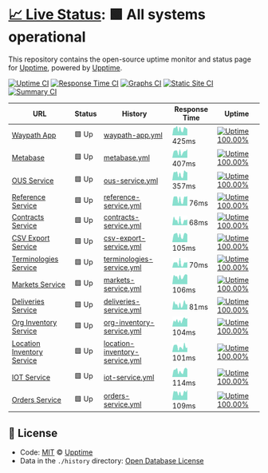 # [📈 Live Status](https://demo.upptime.js.org): <!--live status--> **🟩 All systems operational**

This repository contains the open-source uptime monitor and status page for [Upptime](https://upptime.js.org), powered by [Upptime](https://github.com/upptime/upptime).

[![Uptime CI](https://github.com/koj-co/upptime/workflows/Uptime%20CI/badge.svg)](https://github.com/koj-co/upptime/actions?query=workflow%3A%22Uptime+CI%22)
[![Response Time CI](https://github.com/koj-co/upptime/workflows/Response%20Time%20CI/badge.svg)](https://github.com/koj-co/upptime/actions?query=workflow%3A%22Response+Time+CI%22)
[![Graphs CI](https://github.com/koj-co/upptime/workflows/Graphs%20CI/badge.svg)](https://github.com/koj-co/upptime/actions?query=workflow%3A%22Graphs+CI%22)
[![Static Site CI](https://github.com/koj-co/upptime/workflows/Static%20Site%20CI/badge.svg)](https://github.com/koj-co/upptime/actions?query=workflow%3A%22Static+Site+CI%22)
[![Summary CI](https://github.com/koj-co/upptime/workflows/Summary%20CI/badge.svg)](https://github.com/koj-co/upptime/actions?query=workflow%3A%22Summary+CI%22)

<!--start: status pages-->
<!-- This summary is generated by Upptime (https://github.com/upptime/upptime) -->
<!-- Do not edit this manually, your changes will be overwritten -->

| URL                                                                                     | Status | History                                                                                                                               | Response Time                                                                                   | Uptime                                                                                                                                                                                                                                                  |
| --------------------------------------------------------------------------------------- | ------ | ------------------------------------------------------------------------------------------------------------------------------------- | ----------------------------------------------------------------------------------------------- | ------------------------------------------------------------------------------------------------------------------------------------------------------------------------------------------------------------------------------------------------------- |
| [Waypath App](https://app.waypath.io)                                                   | 🟩 Up  | [waypath-app.yml](https://github.com/fullprofile/status_monitor/commits/master/history/waypath-app.yml)                               | <img alt="Response time graph" src="./graphs/waypath-app.png" height="20"> 425ms                | [![Uptime 100.00%](https://img.shields.io/endpoint?url=https%3A%2F%2Fraw.githubusercontent.com%2Ffullprofile%2Fstatus_monitor%2Fmaster%2Fapi%2Fwaypath-app%2Fuptime.json)](https://status.waypath.io/history/waypath-app)                               |
| [Metabase](https://metabase.waypath.io/)                                                | 🟩 Up  | [metabase.yml](https://github.com/fullprofile/status_monitor/commits/master/history/metabase.yml)                                     | <img alt="Response time graph" src="./graphs/metabase.png" height="20"> 407ms                   | [![Uptime 100.00%](https://img.shields.io/endpoint?url=https%3A%2F%2Fraw.githubusercontent.com%2Ffullprofile%2Fstatus_monitor%2Fmaster%2Fapi%2Fmetabase%2Fuptime.json)](https://status.waypath.io/history/metabase)                                     |
| [OUS Service](https://api.waypath.io/ous/health-monitor)                                | 🟩 Up  | [ous-service.yml](https://github.com/fullprofile/status_monitor/commits/master/history/ous-service.yml)                               | <img alt="Response time graph" src="./graphs/ous-service.png" height="20"> 357ms                | [![Uptime 100.00%](https://img.shields.io/endpoint?url=https%3A%2F%2Fraw.githubusercontent.com%2Ffullprofile%2Fstatus_monitor%2Fmaster%2Fapi%2Fous-service%2Fuptime.json)](https://status.waypath.io/history/ous-service)                               |
| [Reference Service](https://api.waypath.io/reference/health-monitor)                    | 🟩 Up  | [reference-service.yml](https://github.com/fullprofile/status_monitor/commits/master/history/reference-service.yml)                   | <img alt="Response time graph" src="./graphs/reference-service.png" height="20"> 76ms           | [![Uptime 100.00%](https://img.shields.io/endpoint?url=https%3A%2F%2Fraw.githubusercontent.com%2Ffullprofile%2Fstatus_monitor%2Fmaster%2Fapi%2Freference-service%2Fuptime.json)](https://status.waypath.io/history/reference-service)                   |
| [Contracts Service](https://api.waypath.io/contracts/health-monitor)                    | 🟩 Up  | [contracts-service.yml](https://github.com/fullprofile/status_monitor/commits/master/history/contracts-service.yml)                   | <img alt="Response time graph" src="./graphs/contracts-service.png" height="20"> 68ms           | [![Uptime 100.00%](https://img.shields.io/endpoint?url=https%3A%2F%2Fraw.githubusercontent.com%2Ffullprofile%2Fstatus_monitor%2Fmaster%2Fapi%2Fcontracts-service%2Fuptime.json)](https://status.waypath.io/history/contracts-service)                   |
| [CSV Export Service](https://api.waypath.io/csv/health-monitor)                         | 🟩 Up  | [csv-export-service.yml](https://github.com/fullprofile/status_monitor/commits/master/history/csv-export-service.yml)                 | <img alt="Response time graph" src="./graphs/csv-export-service.png" height="20"> 105ms         | [![Uptime 100.00%](https://img.shields.io/endpoint?url=https%3A%2F%2Fraw.githubusercontent.com%2Ffullprofile%2Fstatus_monitor%2Fmaster%2Fapi%2Fcsv-export-service%2Fuptime.json)](https://status.waypath.io/history/csv-export-service)                 |
| [Terminologies Service](https://api.waypath.io/terminologies/health-monitor)            | 🟩 Up  | [terminologies-service.yml](https://github.com/fullprofile/status_monitor/commits/master/history/terminologies-service.yml)           | <img alt="Response time graph" src="./graphs/terminologies-service.png" height="20"> 70ms       | [![Uptime 100.00%](https://img.shields.io/endpoint?url=https%3A%2F%2Fraw.githubusercontent.com%2Ffullprofile%2Fstatus_monitor%2Fmaster%2Fapi%2Fterminologies-service%2Fuptime.json)](https://status.waypath.io/history/terminologies-service)           |
| [Markets Service](https://api.waypath.io/markets/health-monitor)                        | 🟩 Up  | [markets-service.yml](https://github.com/fullprofile/status_monitor/commits/master/history/markets-service.yml)                       | <img alt="Response time graph" src="./graphs/markets-service.png" height="20"> 106ms            | [![Uptime 100.00%](https://img.shields.io/endpoint?url=https%3A%2F%2Fraw.githubusercontent.com%2Ffullprofile%2Fstatus_monitor%2Fmaster%2Fapi%2Fmarkets-service%2Fuptime.json)](https://status.waypath.io/history/markets-service)                       |
| [Deliveries Service](https://api.waypath.io/deliveries/v1/health-monitor)               | 🟩 Up  | [deliveries-service.yml](https://github.com/fullprofile/status_monitor/commits/master/history/deliveries-service.yml)                 | <img alt="Response time graph" src="./graphs/deliveries-service.png" height="20"> 81ms          | [![Uptime 100.00%](https://img.shields.io/endpoint?url=https%3A%2F%2Fraw.githubusercontent.com%2Ffullprofile%2Fstatus_monitor%2Fmaster%2Fapi%2Fdeliveries-service%2Fuptime.json)](https://status.waypath.io/history/deliveries-service)                 |
| [Org Inventory Service](https://api.waypath.io/orginventories/health-monitor)           | 🟩 Up  | [org-inventory-service.yml](https://github.com/fullprofile/status_monitor/commits/master/history/org-inventory-service.yml)           | <img alt="Response time graph" src="./graphs/org-inventory-service.png" height="20"> 104ms      | [![Uptime 100.00%](https://img.shields.io/endpoint?url=https%3A%2F%2Fraw.githubusercontent.com%2Ffullprofile%2Fstatus_monitor%2Fmaster%2Fapi%2Forg-inventory-service%2Fuptime.json)](https://status.waypath.io/history/org-inventory-service)           |
| [Location Inventory Service](https://api.waypath.io/locationinventories/health-monitor) | 🟩 Up  | [location-inventory-service.yml](https://github.com/fullprofile/status_monitor/commits/master/history/location-inventory-service.yml) | <img alt="Response time graph" src="./graphs/location-inventory-service.png" height="20"> 101ms | [![Uptime 100.00%](https://img.shields.io/endpoint?url=https%3A%2F%2Fraw.githubusercontent.com%2Ffullprofile%2Fstatus_monitor%2Fmaster%2Fapi%2Flocation-inventory-service%2Fuptime.json)](https://status.waypath.io/history/location-inventory-service) |
| [IOT Service](https://api.waypath.io/iot/health-monitor)                                | 🟩 Up  | [iot-service.yml](https://github.com/fullprofile/status_monitor/commits/master/history/iot-service.yml)                               | <img alt="Response time graph" src="./graphs/iot-service.png" height="20"> 114ms                | [![Uptime 100.00%](https://img.shields.io/endpoint?url=https%3A%2F%2Fraw.githubusercontent.com%2Ffullprofile%2Fstatus_monitor%2Fmaster%2Fapi%2Fiot-service%2Fuptime.json)](https://status.waypath.io/history/iot-service)                               |
| [Orders Service](https://api.waypath.io/orders/health-monitor)                          | 🟩 Up  | [orders-service.yml](https://github.com/fullprofile/status_monitor/commits/master/history/orders-service.yml)                         | <img alt="Response time graph" src="./graphs/orders-service.png" height="20"> 109ms             | [![Uptime 100.00%](https://img.shields.io/endpoint?url=https%3A%2F%2Fraw.githubusercontent.com%2Ffullprofile%2Fstatus_monitor%2Fmaster%2Fapi%2Forders-service%2Fuptime.json)](https://status.waypath.io/history/orders-service)                         |

<!--end: status pages-->

## 📄 License

- Code: [MIT](./LICENSE) © [Upptime](https://upptime.js.org)
- Data in the `./history` directory: [Open Database License](https://opendatacommons.org/licenses/odbl/1-0/)
